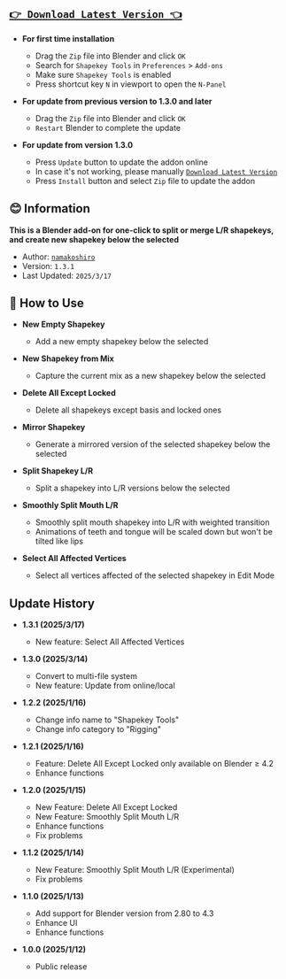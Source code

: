 ## [**`👉 Download Latest Version 👈`**](https://github.com/namakoshiro/blender-shapekey-tools/releases/download/v1.3.1/blender-shapekey-tools-v1.3.1.zip)

- **For first time installation**
    - Drag the `Zip` file into Blender and click `OK`
    - Search for `Shapekey Tools` in `Preferences` > `Add-ons`
    - Make sure `Shapekey Tools` is enabled
    - Press shortcut key `N` in viewport to open the `N-Panel`

- **For update from previous version to 1.3.0 and later**  
    - Drag the `Zip` file into Blender and click `OK`
    - `Restart` Blender to complete the update

- **For update from version 1.3.0**  
    - Press `Update` button to update the addon online
    - In case it's not working, please manually [`Download Latest Version`](https://github.com/namakoshiro/blender-shapekey-tools/releases/download/v1.3.1/blender-shapekey-tools-v1.3.1.zip)
    - Press `Install` button and select `Zip` file to update the addon

## **😊 Information**

**This is a Blender add-on for one-click to split or merge L/R shapekeys, and create new shapekey below the selected**  

- Author: [`namakoshiro`](https://x.com/namakoshiro)  
- Version: `1.3.1`  
- Last Updated: `2025/3/17`  

## **📖 How to Use**

- **New Empty Shapekey**
    - Add a new empty shapekey below the selected

- **New Shapekey from Mix**
    - Capture the current mix as a new shapekey below the selected

- **Delete All Except Locked**
    - Delete all shapekeys except basis and locked ones

- **Mirror Shapekey**
    - Generate a mirrored version of the selected shapekey below the selected

- **Split Shapekey L/R**
    - Split a shapekey into L/R versions below the selected

- **Smoothly Split Mouth L/R**
    - Smoothly split mouth shapekey into L/R with weighted transition
    - Animations of teeth and tongue will be scaled down but won't be tilted like lips

- **Select All Affected Vertices**
    - Select all vertices affected of the selected shapekey in Edit Mode

## **Update History**

- **1.3.1 (2025/3/17)**
    - New feature: Select All Affected Vertices

- **1.3.0 (2025/3/14)**
    - Convert to multi-file system
    - New feature: Update from online/local

- **1.2.2 (2025/1/16)**
    - Change info name to "Shapekey Tools"
    - Change info category to "Rigging"

- **1.2.1 (2025/1/16)**
    - Feature: Delete All Except Locked only available on Blender ≥ 4.2
    - Enhance functions

- **1.2.0 (2025/1/15)**
    - New Feature: Delete All Except Locked
    - New Feature: Smoothly Split Mouth L/R
    - Enhance functions
    - Fix problems

- **1.1.2 (2025/1/14)**
    - New Feature: Smoothly Split Mouth L/R (Experimental)
    - Fix problems

- **1.1.0 (2025/1/13)**
    - Add support for Blender version from 2.80 to 4.3
    - Enhance UI
    - Enhance functions

- **1.0.0 (2025/1/12)**
    - Public release
